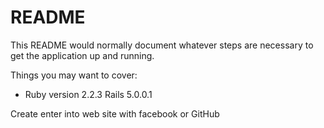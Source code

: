 # README

This README would normally document whatever steps are necessary to get the
application up and running.

Things you may want to cover:

* Ruby version 2.2.3 Rails 5.0.0.1

Create enter into web site with facebook or GitHub
